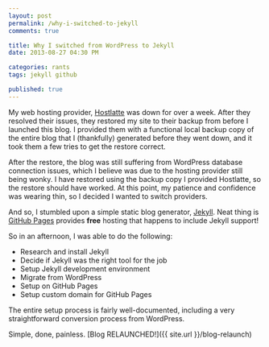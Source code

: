 ```yaml
---
layout: post
permalink: /why-i-switched-to-jekyll
comments: true

title: Why I switched from WordPress to Jekyll
date: 2013-08-27 04:30 PM

categories: rants
tags: jekyll github

published: true
---
```


My web hosting provider, [Hostlatte](https://www.hostlatte.com/) was down for over a week. After they resolved their issues, they restored my site to their backup from before I launched this blog. I provided them with a functional local backup copy of the entire blog that I (thankfully) generated before they went down, and it took them a few tries to get the restore correct.

After the restore, the blog was still suffering from WordPress database connection issues, which I believe was due to the hosting provider still being wonky. I have restored using the backup copy I provided Hostlatte, so the restore should have worked. At this point, my patience and confidence was wearing thin, so I decided I wanted to switch providers.

And so, I stumbled upon a simple static blog generator, [Jekyll](http://jekyllrb.com/). Neat thing is [GitHub Pages](http://pages.github.com/) provides **free** hosting that happens to include Jekyll support!

So in an afternoon, I was able to do the following:

- Research and install Jekyll
- Decide if Jekyll was the right tool for the job
- Setup Jekyll development environment
- Migrate from WordPress
- Setup on GitHub Pages
- Setup custom domain for GitHub Pages

The entire setup process is fairly well-documented, including a very straightforward conversion process from WordPress.

Simple, done, painless. [Blog RELAUNCHED!]({{ site.url }}/blog-relaunch)